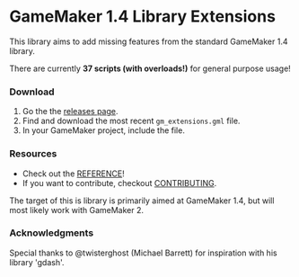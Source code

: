 # GameMaker 1.4 Library Extensions
This library aims to add missing features from the standard GameMaker 1.4 library.

There are currently **37 scripts (with overloads!)** for general purpose usage!

### Download
1. Go the the [releases page](https://github.com/vladdeSV/gm_extensions/releases).
1. Find and download the most recent `gm_extensions.gml` file.
1. In your GameMaker project, include the file.

### Resources
* Check out the [REFERENCE](REFERENCE.md)!
* If you want to contribute, checkout [CONTRIBUTING](CONTRIBUTING.md).

The target of this is library is primarily aimed at GameMaker 1.4, but will most likely work with GameMaker 2.

### Acknowledgments
Special thanks to @twisterghost (Michael Barrett) for inspiration with his library 'gdash'.
